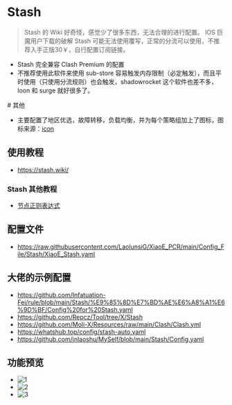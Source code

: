 # Stash
 > Stash 的 Wiki 好奇怪，感觉少了很多东西，无法合理的进行配置。
> IOS 巨魔用户下载的破解 Stash 可能无法使用覆写，正常的分流可以使用，不推荐入手正版30￥，自行配置订阅链接。
- Stash 完全兼容 Clash Premium 的配置
- 不推荐使用此软件来使用 sub-store 容易触发内存限制（必定触发），而且平时使用（只使用分流规则）也会触发，shadowrocket 这个软件也差不多，loon 和 surge 就好很多了。

\# 其他
- 主要配置了地区优选，故障转移，负载均衡，并为每个策略组加上了图标，图标来源：[icon](https://github.com/LaolunsiG/XiaoE_PCR/tree/main/icons)


## 使用教程
- https://stash.wiki/
### Stash 其他教程
- [节点正则表达式](https://github.com/LaolunsiG/XiaoE_PCR/blob/main/Config_File/%E8%8A%82%E7%82%B9%E7%9A%84%E6%AD%A3%E5%88%99%E8%A1%A8%E8%BE%BE%E5%BC%8F.md)

## 配置文件
- https://raw.githubusercontent.com/LaolunsiG/XiaoE_PCR/main/Config_File/Stash/XiaoE_Stash.yaml
## 大佬的示例配置
- https://github.com/Infatuation-Fei/rule/blob/main/Stash/%E9%85%8D%E7%BD%AE%E6%A8%A1%E6%9D%BF/Config%20for%20Stash.yaml
- https://github.com/Repcz/Tool/tree/X/Stash
- https://github.com/Moli-X/Resources/raw/main/Clash/Clash.yml
- https://whatshub.top/config/stash-auto.yaml
- https://github.com/jnlaoshu/MySelf/blob/main/Stash/Config.yaml

## 功能预览
- ![1](https://github.com/LaolunsiG/XiaoE_PCR/blob/main/Config_File/Stash/Picture/photo_2024-07-04_20-21-42.jpg)
- ![2](https://github.com/LaolunsiG/XiaoE_PCR/blob/main/Config_File/Stash/Picture/photo_2024-07-04_20-21-39.jpg)
- ![3](https://github.com/LaolunsiG/XiaoE_PCR/blob/main/Config_File/Stash/Picture/photo_2024-07-04_20-21-33.jpg)


